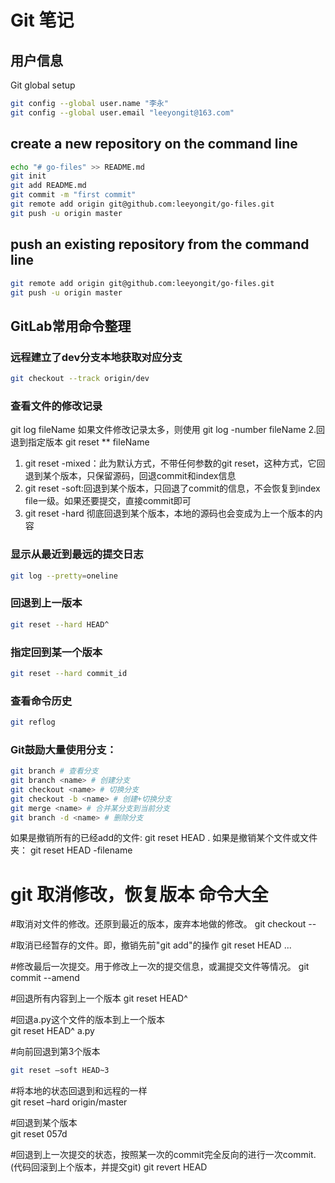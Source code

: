 # Git 笔记

## 用户信息
Git global setup
```sh
git config --global user.name "李永"
git config --global user.email "leeyongit@163.com"
```

## create a new repository on the command line
```sh
echo "# go-files" >> README.md
git init
git add README.md
git commit -m "first commit"
git remote add origin git@github.com:leeyongit/go-files.git
git push -u origin master
```
## push an existing repository from the command line
```sh
git remote add origin git@github.com:leeyongit/go-files.git
git push -u origin master
```


## GitLab常用命令整理

### 远程建立了dev分支本地获取对应分支
```sh
git checkout --track origin/dev
```
### 查看文件的修改记录
git log fileName
如果文件修改记录太多，则使用
git log -number fileName
2.回退到指定版本
git reset ** fileName
1. git reset -mixed：此为默认方式，不带任何参数的git reset，这种方式，它回退到某个版本，只保留源码，回退commit和index信息
2. git reset -soft:回退到某个版本，只回退了commit的信息，不会恢复到index file一级。如果还要提交，直接commit即可
3. git reset -hard 彻底回退到某个版本，本地的源码也会变成为上一个版本的内容

### 显示从最近到最远的提交日志
```sh
git log --pretty=oneline
```
### 回退到上一版本
```sh
git reset --hard HEAD^
```
### 指定回到某一个版本
```sh
git reset --hard commit_id
```
### 查看命令历史
```sh
git reflog
```
### Git鼓励大量使用分支：
```sh
git branch # 查看分支
git branch <name> # 创建分支
git checkout <name> # 切换分支
git checkout -b <name> # 创建+切换分支
git merge <name> # 合并某分支到当前分支
git branch -d <name> # 删除分支
```

如果是撤销所有的已经add的文件:
git reset HEAD .
如果是撤销某个文件或文件夹：
git reset HEAD -filename


# git 取消修改，恢复版本 命令大全
#取消对文件的修改。还原到最近的版本，废弃本地做的修改。
git checkout -- <file>

#取消已经暂存的文件。即，撤销先前"git add"的操作
git reset HEAD <file>...

#修改最后一次提交。用于修改上一次的提交信息，或漏提交文件等情况。
git commit --amend

#回退所有内容到上一个版本
git reset HEAD^

#回退a.py这个文件的版本到上一个版本  
git reset HEAD^ a.py  

#向前回退到第3个版本  
```sh
git reset –soft HEAD~3  
```
#将本地的状态回退到和远程的一样  
git reset –hard origin/master  

#回退到某个版本  
git reset 057d  

#回退到上一次提交的状态，按照某一次的commit完全反向的进行一次commit.(代码回滚到上个版本，并提交git)
git revert HEAD

